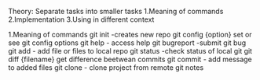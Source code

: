 Theory:
Separate tasks into smaller tasks
1.Meaning of commands
2.Implementation
3.Using in different context

1.Meaning of commands
git init -creates new repo
git config {option} set or see git config options
git help - access help
git bugreport -submit git bug
git add - add file or files to local repo
git status -check status of local git
git diff {filename} get difference beetwean commits
git commit - add message to added files
git clone - clone project from remote
git notes

